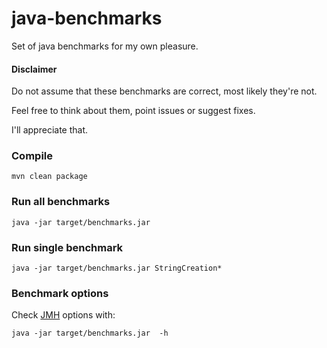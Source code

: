 # java-benchmarks
Set of java benchmarks for my own pleasure.

#### Disclaimer
Do not assume that these benchmarks are correct, most likely they're not.

Feel free to think about them, point issues or suggest fixes.

I'll appreciate that.

### Compile

```
mvn clean package
```

### Run all benchmarks

```
java -jar target/benchmarks.jar
```

### Run single benchmark

```
java -jar target/benchmarks.jar StringCreation*
```

### Benchmark options

Check [JMH](http://openjdk.java.net/projects/code-tools/jmh/) options with:

```
java -jar target/benchmarks.jar  -h
```
